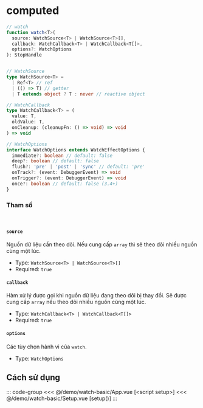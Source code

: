 # computed

```ts
// watch
function watch<T>(
  source: WatchSource<T> | WatchSource<T>[],
  callback: WatchCallback<T> | WatchCallback<T[]>,
  options?: WatchOptions
): StopHandle


// WatchSource
type WatchSource<T> = 
  | Ref<T> // ref
  | (() => T) // getter
  | T extends object ? T : never // reactive object

// WatchCallback
type WatchCallback<T> = (
  value: T,
  oldValue: T,
  onCleanup: (cleanupFn: () => void) => void
) => void

// WatchOptions
interface WatchOptions extends WatchEffectOptions {
  immediate?: boolean // default: false
  deep?: boolean // default: false
  flush?: 'pre' | 'post' | 'sync' // default: 'pre'
  onTrack?: (event: DebuggerEvent) => void
  onTrigger?: (event: DebuggerEvent) => void
  once?: boolean // default: false (3.4+)
}
```

### Tham số
<br/>

#### `source`

Nguồn dữ liệu cần theo dõi. Nếu cung cấp `array` thì sẽ theo dõi nhiều nguồn cùng một lúc.

* Type: `WatchSource<T> | WatchSource<T>[]`
* Required: `true`

#### `callback`

Hàm xử lý được gọi khi nguồn dữ liệu đang theo dõi bị thay đổi. Sẽ được cung cấp `array` nếu theo dõi nhiều nguồn cùng một lúc.

* Type: `WatchCallback<T> | WatchCallback<T[]>`
* Required: `true`

#### `options`

Các tùy chọn hành vi của `watch`.

* Type: `WatchOptions`

## Cách sử dụng

::: code-group
<<< @/demo/watch-basic/App.vue [&lt;script setup&gt;]
<<< @/demo/watch-basic/Setup.vue [setup()]
:::

<DemoBlock>
<WatchSimple/>
</DemoBlock>

<script setup>
import {default as WatchSimple} from "../demo/watch-basic/App.vue";
</script>